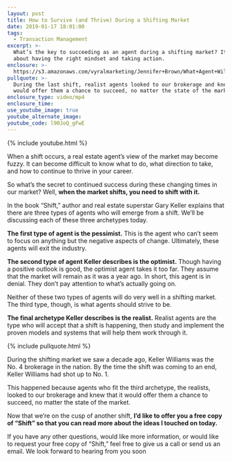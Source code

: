 ```yaml
---
layout: post
title: How to Survive (and Thrive) During a Shifting Market
date: 2019-01-17 18:01:00
tags:
  - Transaction Management
excerpt: >-
  What’s the key to succeeding as an agent during a shifting market? It’s all
  about having the right mindset and taking action.
enclosure: >-
  https://s3.amazonaws.com/vyralmarketing/Jennifer+Brown/What+Agent+Will+You+Be_+-+Keller+Williams+Realty+Whittier.mp4
pullquote: >-
  During the last shift, realist agents looked to our brokerage and knew that it
  would offer them a chance to succeed, no matter the state of the market.
enclosure_type: video/mp4
enclosure_time:
use_youtube_image: true
youtube_alternate_image:
youtube_code: l90JoQ_gFwE
---
```


{% include youtube.html %}

When a shift occurs, a real estate agent’s view of the market may become fuzzy. It can become difficult to know what to do, what direction to take, and how to continue to thrive in your career.

So what’s the secret to continued success during these changing times in our market? Well, **when the market shifts, you need to shift with it.**

In the book “Shift,” author and real estate superstar Gary Keller explains that there are three types of agents who will emerge from a shift. We’ll be discussing each of these three archetypes today.

**The first type of agent is the pessimist.** This is the agent who can’t seem to focus on anything but the negative aspects of change. Ultimately, these agents will exit the industry.

**The second type of agent Keller describes is the optimist.** Though having a positive outlook is good, the optimist agent takes it too far. They assume that the market will remain as it was a year ago. In short, this agent is in denial. They don’t pay attention to what’s actually going on.

Neither of these two types of agents will do very well in a shifting market. The third type, though, is what agents should strive to be.

**The final archetype Keller describes is the realist.** Realist agents are the type who will accept that a shift is happening, then study and implement the proven models and systems that will help them work through it.

{% include pullquote.html %}

During the shifting market we saw a decade ago, Keller Williams was the No. 4 brokerage in the nation. By the time the shift was coming to an end, Keller Williams had shot up to No. 1.

This happened because agents who fit the third archetype, the realists, looked to our brokerage and knew that it would offer them a chance to succeed, no matter the state of the market.

Now that we’re on the cusp of another shift, **I’d like to offer you a free copy of “Shift” so that you can read more about the ideas I touched on today.**

If you have any other questions, would like more information, or would like to request your free copy of “Shift,” feel free to give us a call or send us an email. We look forward to hearing from you soon